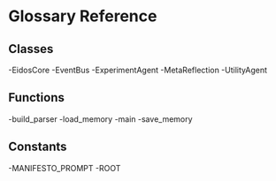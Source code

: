 # Glossary Reference

## Classes
-EidosCore
-EventBus
-ExperimentAgent
-MetaReflection
-UtilityAgent

## Functions
-build_parser
-load_memory
-main
-save_memory

## Constants
-MANIFESTO_PROMPT
-ROOT
